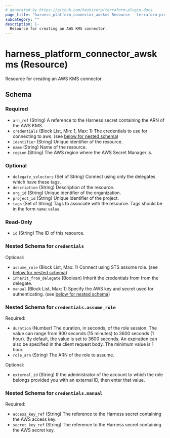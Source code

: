 ```yaml
---
# generated by https://github.com/hashicorp/terraform-plugin-docs
page_title: "harness_platform_connector_awskms Resource - terraform-provider-harness"
subcategory: ""
description: |-
  Resource for creating an AWS KMS connector.
---
```


# harness_platform_connector_awskms (Resource)

Resource for creating an AWS KMS connector.



<!-- schema generated by tfplugindocs -->
## Schema

### Required

- `arn_ref` (String) A reference to the Harness secret containing the ARN of the AWS KMS.
- `credentials` (Block List, Min: 1, Max: 1) The credentials to use for connecting to aws. (see [below for nested schema](#nestedblock--credentials))
- `identifier` (String) Unique identifier of the resource.
- `name` (String) Name of the resource.
- `region` (String) The AWS region where the AWS Secret Manager is.

### Optional

- `delegate_selectors` (Set of String) Connect using only the delegates which have these tags.
- `description` (String) Description of the resource.
- `org_id` (String) Unique identifier of the organization.
- `project_id` (String) Unique identifier of the project.
- `tags` (Set of String) Tags to associate with the resource. Tags should be in the form `name:value`.

### Read-Only

- `id` (String) The ID of this resource.

<a id="nestedblock--credentials"></a>
### Nested Schema for `credentials`

Optional:

- `assume_role` (Block List, Max: 1) Connect using STS assume role. (see [below for nested schema](#nestedblock--credentials--assume_role))
- `inherit_from_delegate` (Boolean) Inherit the credentials from from the delegate.
- `manual` (Block List, Max: 1) Specify the AWS key and secret used for authenticating. (see [below for nested schema](#nestedblock--credentials--manual))

<a id="nestedblock--credentials--assume_role"></a>
### Nested Schema for `credentials.assume_role`

Required:

- `duration` (Number) The duration, in seconds, of the role session. The value can range from 900 seconds (15 minutes) to 3600 seconds (1 hour). By default, the value is set to 3600 seconds. An expiration can also be specified in the client request body. The minimum value is 1 hour.
- `role_arn` (String) The ARN of the role to assume.

Optional:

- `external_id` (String) If the administrator of the account to which the role belongs provided you with an external ID, then enter that value.


<a id="nestedblock--credentials--manual"></a>
### Nested Schema for `credentials.manual`

Required:

- `access_key_ref` (String) The reference to the Harness secret containing the AWS access key.
- `secret_key_ref` (String) The reference to the Harness secret containing the AWS secret key.


